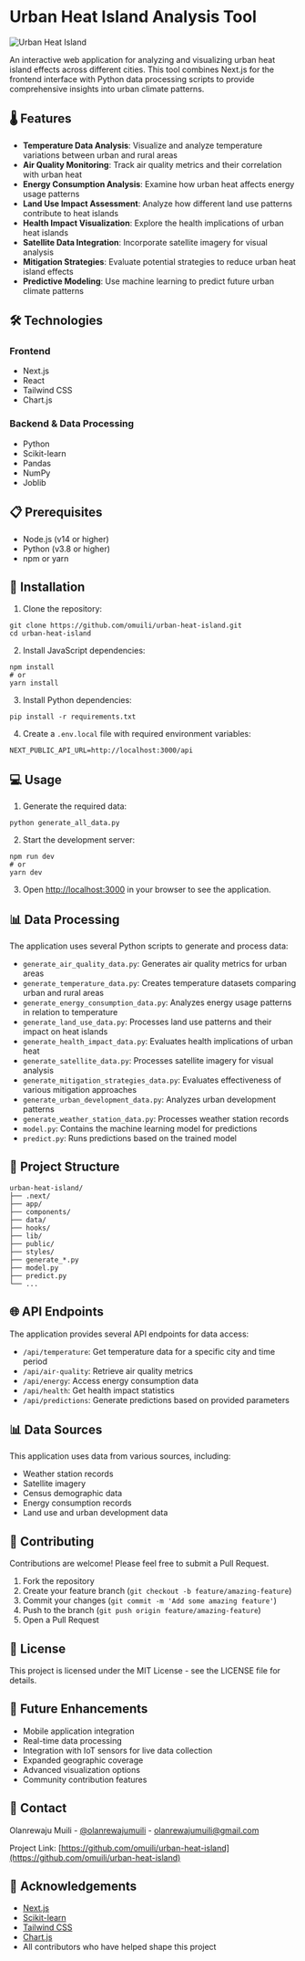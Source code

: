 # Urban Heat Island Analysis Tool

![Urban Heat Island](public/uhi-banner.png)

An interactive web application for analyzing and visualizing urban heat island effects across different cities. This tool combines Next.js for the frontend interface with Python data processing scripts to provide comprehensive insights into urban climate patterns.

## 🌡️ Features

- **Temperature Data Analysis**: Visualize and analyze temperature variations between urban and rural areas
- **Air Quality Monitoring**: Track air quality metrics and their correlation with urban heat
- **Energy Consumption Analysis**: Examine how urban heat affects energy usage patterns
- **Land Use Impact Assessment**: Analyze how different land use patterns contribute to heat islands
- **Health Impact Visualization**: Explore the health implications of urban heat islands
- **Satellite Data Integration**: Incorporate satellite imagery for visual analysis
- **Mitigation Strategies**: Evaluate potential strategies to reduce urban heat island effects
- **Predictive Modeling**: Use machine learning to predict future urban climate patterns


## 🛠️ Technologies

### Frontend

- Next.js
- React
- Tailwind CSS
- Chart.js 


### Backend & Data Processing

- Python
- Scikit-learn
- Pandas
- NumPy
- Joblib


## 📋 Prerequisites

- Node.js (v14 or higher)
- Python (v3.8 or higher)
- npm or yarn


## 🚀 Installation

1. Clone the repository:

```shellscript
git clone https://github.com/omuili/urban-heat-island.git
cd urban-heat-island
```


2. Install JavaScript dependencies:

```shellscript
npm install
# or
yarn install
```


3. Install Python dependencies:

```shellscript
pip install -r requirements.txt
```


4. Create a `.env.local` file with required environment variables:

```plaintext
NEXT_PUBLIC_API_URL=http://localhost:3000/api
```




## 💻 Usage

1. Generate the required data:

```shellscript
python generate_all_data.py
```


2. Start the development server:

```shellscript
npm run dev
# or
yarn dev
```


3. Open [http://localhost:3000](http://localhost:3000) in your browser to see the application.


## 📊 Data Processing

The application uses several Python scripts to generate and process data:

- `generate_air_quality_data.py`: Generates air quality metrics for urban areas
- `generate_temperature_data.py`: Creates temperature datasets comparing urban and rural areas
- `generate_energy_consumption_data.py`: Analyzes energy usage patterns in relation to temperature
- `generate_land_use_data.py`: Processes land use patterns and their impact on heat islands
- `generate_health_impact_data.py`: Evaluates health implications of urban heat
- `generate_satellite_data.py`: Processes satellite imagery for visual analysis
- `generate_mitigation_strategies_data.py`: Evaluates effectiveness of various mitigation approaches
- `generate_urban_development_data.py`: Analyzes urban development patterns
- `generate_weather_station_data.py`: Processes weather station records
- `model.py`: Contains the machine learning model for predictions
- `predict.py`: Runs predictions based on the trained model


## 📁 Project Structure

```plaintext
urban-heat-island/
├── .next/               
├── app/                
├── components/          
├── data/              
├── hooks/             
├── lib/             
├── public/        
├── styles/           
├── generate_*.py       
├── model.py        
├── predict.py     
└── ...            
```

## 🌐 API Endpoints

The application provides several API endpoints for data access:

- `/api/temperature`: Get temperature data for a specific city and time period
- `/api/air-quality`: Retrieve air quality metrics
- `/api/energy`: Access energy consumption data
- `/api/health`: Get health impact statistics
- `/api/predictions`: Generate predictions based on provided parameters


## 📊 Data Sources

This application uses data from various sources, including:

- Weather station records
- Satellite imagery
- Census demographic data
- Energy consumption records
- Land use and urban development data


## 🤝 Contributing

Contributions are welcome! Please feel free to submit a Pull Request.

1. Fork the repository
2. Create your feature branch (`git checkout -b feature/amazing-feature`)
3. Commit your changes (`git commit -m 'Add some amazing feature'`)
4. Push to the branch (`git push origin feature/amazing-feature`)
5. Open a Pull Request


## 📄 License

This project is licensed under the MIT License - see the LICENSE file for details.

## 🔮 Future Enhancements

- Mobile application integration
- Real-time data processing
- Integration with IoT sensors for live data collection
- Expanded geographic coverage
- Advanced visualization options
- Community contribution features


## 📧 Contact

Olanrewaju Muili - [@olanrewajumuili](https://www.linkedin.com/in/olanrewajumuili/) - [olanrewajumuili@gmail.com](mailto:olanrewajumuili@gmail.com)

Project Link: [https://github.com/omuili/urban-heat-island](https://github.com/omuili/urban-heat-island)

## 🙏 Acknowledgements

- [Next.js](https://nextjs.org/)
- [Scikit-learn](https://scikit-learn.org/) 
- [Tailwind CSS](https://tailwindcss.com/)
- [Chart.js](https://www.chartjs.org/)
- All contributors who have helped shape this project
